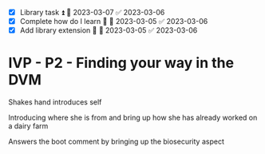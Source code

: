 - [x] Library task ⏫ 📅 2023-03-07 ✅ 2023-03-06
- [x] Complete how do I learn 🔼 📅 2023-03-05 ✅ 2023-03-06
- [x] Add library extension 🔼 📅 2023-03-05 ✅ 2023-03-06

# IVP - P2 - Finding your way in the DVM

Shakes hand introduces self

Introducing where she is from and bring up how she has already worked on a dairy farm

Answers the boot comment by bringing up the biosecurity aspect
